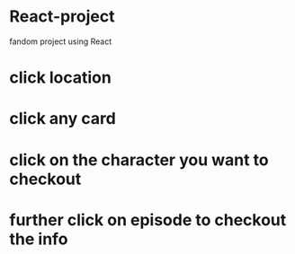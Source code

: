# React-project
fandom  project using React
# click location 
# click any card
# click on the character you want to checkout 
# further click on episode to checkout the info

